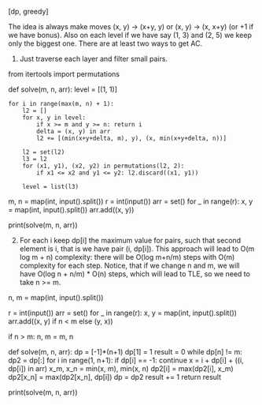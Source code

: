 [dp, greedy]

The idea is always make moves (x, y) -> (x+y, y) or (x, y) -> (x, x+y) (or +1 if we have bonus). Also on each level if we have say (1, 3) and (2, 5) we keep only the biggest one. There are at least two ways to get AC. 

1. Just traverse each layer and filter small pairs.

from itertools import permutations
 
def solve(m, n, arr):
    level = [(1, 1)]
 
    for i in range(max(m, n) + 1):
        l2 = []
        for x, y in level:
            if x >= m and y >= n: return i
            delta = (x, y) in arr
            l2 += [(min(x+y+delta, m), y), (x, min(x+y+delta, n))]
        
        l2 = set(l2)
        l3 = l2
        for (x1, y1), (x2, y2) in permutations(l2, 2):
            if x1 <= x2 and y1 <= y2: l2.discard((x1, y1))
 
        level = list(l3)
        
m, n = map(int, input().split())
r = int(input())
arr = set()
for _ in range(r):
    x, y = map(int, input().split())
    arr.add((x, y))
 
print(solve(m, n, arr))

2. For each i keep dp[i] the maximum value for pairs, such that second element is i, that is we have pair (i, dp[i]). This approach will lead to O(m log m + n) complexity: there will be O(log m+n/m) steps with O(m) complexity for each step. Notice, that if we change n and m, we will have O(log n + n/m) * O(n) steps, which will lead to TLE, so we need to take n >= m.

n, m = map(int, input().split())

r = int(input())
arr = set()
for _ in range(r):
    x, y = map(int, input().split())
    arr.add((x, y) if n < m else (y, x))

if n > m: n, m = m, n
 
def solve(m, n, arr):
    dp = [-1]*(n+1)
    dp[1] = 1
    result = 0
    while dp[n] != m:
        dp2 = dp[:]
        for i in range(1, n+1):
            if dp[i] == -1: continue
            x = i + dp[i] + ((i, dp[i]) in arr)
            x_m, x_n = min(x, m), min(x, n)
            dp2[i] = max(dp2[i], x_m)
            dp2[x_n] = max(dp2[x_n], dp[i])
        dp = dp2
        result += 1
    return result

print(solve(m, n, arr))